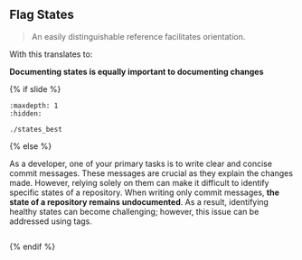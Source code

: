 ## Flag States

> An easily distinguishable reference facilitates orientation.

With <i class="fab fa-git"></i> this translates to:

**Documenting states is equally important to documenting changes**


{% if slide %}
```{toctree}
:maxdepth: 1
:hidden:

./states_best
```
{% else %}

As a developer, one of your primary tasks is to write clear and concise <i class="fab fa-git"></i> commit messages. 
These messages are crucial as they explain the changes made. 
However, relying solely on them can make it difficult to identify specific states of a repository. 
When writing only <i class="fab fa-git"></i> commit messages, **the state of a repository remains undocumented**. 
As a result, identifying healthy states can become challenging; however, this issue can be addressed using <i class="fab fa-git"></i> tags.

```{include} ./states_best.md
```
{% endif %}
